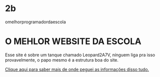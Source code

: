 # 2b
omelhorprogramadordaescola
<!DOCTYPE html>
<html lang="en">
<head>
    <meta charset="UTF-8">
    <meta name="viewport" content="width=device-width, initial-scale=1.0">
    <title>My first website</title>
</head>
<body>
    <h1>O MEHLOR WEBSITE DA ESCOLA</h1>
    <p>Esse site é sobre um tanque chamado Leopard2A7V, nínguem liga pra isso provavelmente, o papo mesmo é a estrutura boa do site.</p>
    <a href="https://pt.wikipedia.org/wiki/Leopard_2" target="_blank" >Clique aqui para saber mais de onde peguei as informações disso tudo.</a>
    <img src="">
</body>
</html>
